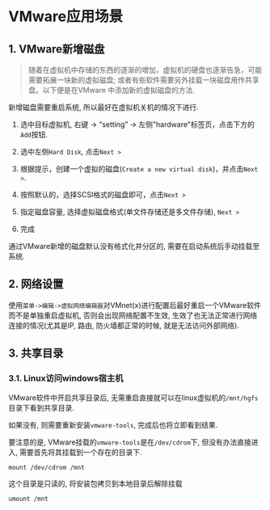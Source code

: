 # VMware应用场景

## 1. VMware新增磁盘

> 随着在虚拟机中存储的东西的逐渐的增加，虚拟机的硬盘也逐渐告急，可能需要拓展一块新的虚拟磁盘; 或者有些软件需要另外挂载一块磁盘用作共享盘。以下便是在VMware 中添加新的虚拟磁盘的方法.

新增磁盘需要重启系统, 所以最好在虚拟机关机的情况下进行.

1. 选中目标虚拟机, 右键 -> “setting” -> 左侧"hardware"标签页，点击下方的`Add`按钮.

2. 选中左侧`Hard Disk`, 点击`Next >`

3. 根据提示，创建一个虚拟的磁盘(`Create a new virtual disk`)，并点击`Next >`.

4. 按照默认的，选择SCSI格式的磁盘即可，点击`Next >`

5. 指定磁盘容量, 选择虚拟磁盘格式(单文件存储还是多文件存储), `Next >`

6. 完成

通过VMware新增的磁盘默认没有格式化并分区的, 需要在启动系统后手动挂载至系统.

## 2. 网络设置

使用`菜单->编辑->虚拟网络编辑器`对VMnet(x)进行配置后最好重启一个VMware软件而不是单独重启虚拟机, 否则会出现网络配置不生效, 生效了也无法正常进行网络连接的情况(尤其是IP, 路由, 防火墙都正常的时候, 就是无法访问外部网络).

## 3. 共享目录

### 3.1. Linux访问windows宿主机

VMware软件中开启共享目录后, 无需重启直接就可以在linux虚拟机的`/mnt/hgfs`目录下看到共享目录.

如果没有, 则需要重新安装`vmware-tools`, 完成后也将立即看到结果.

要注意的是, VMware挂载的`vmware-tools`是在`/dev/cdrom`下, 但没有办法直接进入, 需要首先将其挂载到一个存在的目录下.

```
mount /dev/cdrom /mnt
```

这个目录是只读的, 将安装包拷贝到本地目录后解除挂载

```
umount /mnt
```

## 